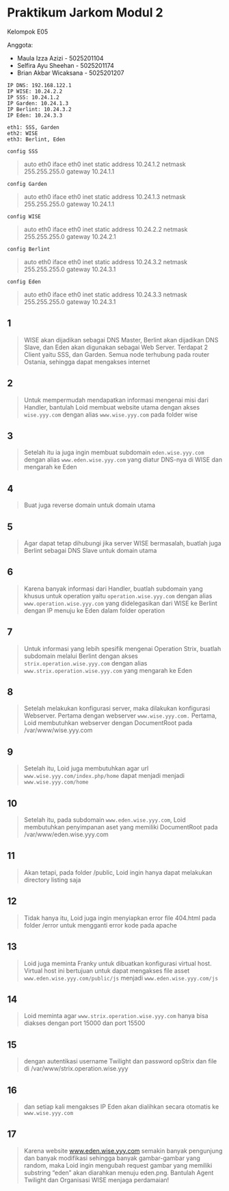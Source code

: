 # Praktikum Jarkom Modul 2

Kelompok E05

Anggota:  
* Maula Izza Azizi - 5025201104
* Selfira Ayu Sheehan - 5025201174
* Brian Akbar Wicaksana - 5025201207

```
IP DNS: 192.168.122.1
IP WISE: 10.24.2.2
IP SSS: 10.24.1.2
IP Garden: 10.24.1.3
IP Berlint: 10.24.3.2
IP Eden: 10.24.3.3

eth1: SSS, Garden
eth2: WISE
eth3: Berlint, Eden

```

`config SSS`
> auto eth0
iface eth0 inet static
	address 10.24.1.2
	netmask 255.255.255.0
	gateway 10.24.1.1


`config Garden`
> auto eth0
iface eth0 inet static
	address 10.24.1.3
	netmask 255.255.255.0
	gateway 10.24.1.1
 
`config WISE`
> auto eth0
iface eth0 inet static
	address 10.24.2.2
	netmask 255.255.255.0
	gateway 10.24.2.1

`config Berlint`
> auto eth0
iface eth0 inet static
	address 10.24.3.2
	netmask 255.255.255.0
	gateway 10.24.3.1
 
`config Eden`
> auto eth0
iface eth0 inet static
	address 10.24.3.3
	netmask 255.255.255.0
	gateway 10.24.3.1
 

## 1
> WISE akan dijadikan sebagai DNS Master, Berlint akan dijadikan DNS Slave, dan Eden akan digunakan sebagai Web Server. Terdapat 2 Client yaitu SSS, dan Garden. Semua node terhubung pada router Ostania, sehingga dapat mengakses internet 



## 2
> Untuk mempermudah mendapatkan informasi mengenai misi dari Handler, bantulah Loid membuat website utama dengan akses `wise.yyy.com` dengan alias `www.wise.yyy.com` pada folder wise

## 3
> Setelah itu ia juga ingin membuat subdomain `eden.wise.yyy.com` dengan alias `www.eden.wise.yyy.com` yang diatur DNS-nya di WISE dan mengarah ke Eden 

## 4
> Buat juga reverse domain untuk domain utama

## 5 
> Agar dapat tetap dihubungi jika server WISE bermasalah, buatlah juga Berlint sebagai DNS Slave untuk domain utama

## 6
> Karena banyak informasi dari Handler, buatlah subdomain yang khusus untuk operation yaitu `operation.wise.yyy.com` dengan alias `www.operation.wise.yyy.com` yang didelegasikan dari WISE ke Berlint dengan IP menuju ke Eden dalam folder operation 

## 7
> Untuk informasi yang lebih spesifik mengenai Operation Strix, buatlah subdomain melalui Berlint dengan akses `strix.operation.wise.yyy.com` dengan alias `www.strix.operation.wise.yyy.com` yang mengarah ke Eden


## 8
> Setelah melakukan konfigurasi server, maka dilakukan konfigurasi Webserver. Pertama dengan webserver `www.wise.yyy.com.` Pertama, Loid membutuhkan webserver dengan DocumentRoot pada /var/www/wise.yyy.com 

## 9
> Setelah itu, Loid juga membutuhkan agar url `www.wise.yyy.com/index.php/home` dapat menjadi menjadi `www.wise.yyy.com/home`

## 10
> Setelah itu, pada subdomain `www.eden.wise.yyy.com`, Loid membutuhkan penyimpanan aset yang memiliki DocumentRoot pada /var/www/eden.wise.yyy.com

## 11
> Akan tetapi, pada folder /public, Loid ingin hanya dapat melakukan directory listing saja

## 12
> Tidak hanya itu, Loid juga ingin menyiapkan error file 404.html pada folder /error untuk mengganti error kode pada apache 

## 13
> Loid juga meminta Franky untuk dibuatkan konfigurasi virtual host. Virtual host ini bertujuan untuk dapat mengakses file asset `www.eden.wise.yyy.com/public/js` menjadi `www.eden.wise.yyy.com/js`

## 14
> Loid meminta agar `www.strix.operation.wise.yyy.com` hanya bisa diakses dengan port 15000 dan port 15500
 
## 15
> dengan autentikasi username Twilight dan password opStrix dan file di /var/www/strix.operation.wise.yyy 

## 16
> dan setiap kali mengakses IP Eden akan dialihkan secara otomatis ke `www.wise.yyy.com`

## 17
> Karena website www.eden.wise.yyy.com semakin banyak pengunjung dan banyak modifikasi sehingga banyak gambar-gambar yang random, maka Loid ingin mengubah request gambar yang memiliki substring “eden” akan diarahkan menuju eden.png. Bantulah Agent Twilight dan Organisasi WISE menjaga perdamaian! 
